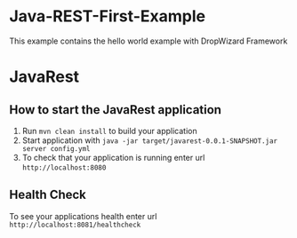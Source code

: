 
# Java-REST-First-Example
This example contains the hello world example with DropWizard Framework

# JavaRest

How to start the JavaRest application
---

1. Run `mvn clean install` to build your application
1. Start application with `java -jar target/javarest-0.0.1-SNAPSHOT.jar server config.yml`
1. To check that your application is running enter url `http://localhost:8080`

Health Check
---

To see your applications health enter url `http://localhost:8081/healthcheck`

